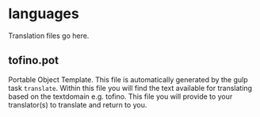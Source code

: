 # languages

Translation files go here.

## tofino.pot

Portable Object Template. This file is automatically generated by the gulp task `translate`. Within this file you will find the text available for translating based on the textdomain e.g. tofino. This file you will provide to your translator(s) to translate and return to you.

